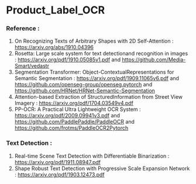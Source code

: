 # Product_Label_OCR


### Reference : 

1. On Recognizing Texts of Arbitrary Shapes with 2D Self-Attention : https://arxiv.org/abs/1910.04396 
2. Rosetta: Large scale system for text detectionand recognition in images : https://arxiv.org/pdf/1910.05085v1.pdf and https://github.com/Media-Smart/vedastr
3. Segmentation Transformer: Object-ContextualRepresentations for Semantic Segmentation : https://arxiv.org/pdf/1909.11065v6.pdf and https://github.com/openseg-group/openseg.pytorch and https://github.com/HRNet/HRNet-Semantic-Segmentation
4. Attention-based Extraction of StructuredInformation from Street View Imagery : https://arxiv.org/pdf/1704.03549v4.pdf 
5. PP-OCR: A Practical Ultra Lightweight OCR System : https://arxiv.org/pdf/2009.09941v3.pdf and https://github.com/PaddlePaddle/PaddleOCR and https://github.com/frotms/PaddleOCR2Pytorch


### Text Detection :

1. Real-time Scene Text Detection with Differentiable Binarization : https://arxiv.org/pdf/1911.08947.pdf
2. Shape Robust Text Detection with Progressive Scale Expansion Network : https://arxiv.org/pdf/1903.12473.pdf
